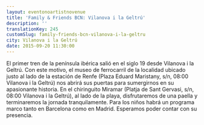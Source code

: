 ```yaml
---
layout: eventonoartistnovenue
title: 'Family & Friends BCN: Vilanova i la Geltrú'
description: ''
translationKey: 245
customSlug: family-friends-bcn-vilanova-i-la-geltru
city: Vilanova i la Geltrú
date: 2015-09-20 11:30:00
---
```


   El primer tren de la península ibérica salió en el siglo 19 desde Vilanova i la Geltrú. Con este motivo, el museo de ferrocarril de la localidad ubicado justo al lado de la estación de Renfe (Plaza Eduard Maristany, s/n, 08:00 Vilanova i la Geltrú) nos abrirá sus puertas para sumergirnos en su apasionante historia.    En el chiringuito Miramar (Platja de Sant Gervasi, s/n, 08:00 Vilanova i la Geltrú), al lado de la playa, disfrutaremos de una paella y terminaremos la jornada tranquilamente.    Para los niños habrá un programa marco tanto en Barcelona como en Madrid.    Esperamos poder contar con su presencia.
